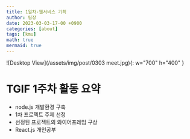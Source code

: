 ```yaml
---
title: 1일차-웹서비스 기획
author: 팀장
date: 2023-03-03-17-00 +0900
categories: [about]
tags: [kmu]
math: true
mermaid: true
---
```


![Desktop View](/assets/img/post/0303 meet.jpg){: w="700" h="400" }

# TGIF 1주차 활동 요약

- node.js 개발환경 구축
- 1차 프로젝트 주제 선정
- 선정된 프로젝트의 와이어프레임 구상
- React.js 개인공부
